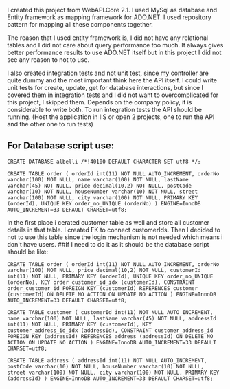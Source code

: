 I created this project from WebAPI.Core 2.1. I used MySql as database and Entity framework as mapping framework for ADO.NET. I used repository pattern for mapping all these components together.

The reason that I used entity framework is, I did not have any relational tables and I did not care about query performance too much. It always gives better performance results to use ADO.NET itself but in this project I did not see any reason to not to use.

I also created integration tests and not unit test, since my controller are quite dummy and the most important think here the API itself. 
I could write unit tests for create, update, get for database interactions, but since I covered them in integration tests and I did not want to overcomplicated for this project, I skipped them. Depends on the company policy, it is considerable to write both.
To run integration tests the API should be running. (Host the application in IIS or open 2 projects, one to run the API and the other one to run tests)

## For Database script use:
`CREATE DATABASE albelli /*!40100 DEFAULT CHARACTER SET utf8 */;`

`CREATE TABLE order (
  orderId int(11) NOT NULL AUTO_INCREMENT,
  orderNo varchar(100) NOT NULL,
  name varchar(100) NOT NULL,
  lastName varchar(45) NOT NULL,
  price decimal(10,2) NOT NULL,
  postCode varchar(10) NOT NULL,
  houseNumber varchar(10) NOT NULL,
  street varchar(100) NOT NULL,
  city varchar(100) NOT NULL,
  PRIMARY KEY (orderId),
  UNIQUE KEY order_no_UNIQUE (orderNo)
) ENGINE=InnoDB AUTO_INCREMENT=33 DEFAULT CHARSET=utf8;`

In the first place i cerated customer table as well and store all customer details in that table. I created FK to connect customerIds. Then I decided to not to use this table since the login mechanism is not needed which means i don't have users. 
##If I need to do it as it should be the database script should be like:

`CREATE TABLE order (
  orderId int(11) NOT NULL AUTO_INCREMENT,
  orderNo varchar(100) NOT NULL,
  price decimal(10,2) NOT NULL,
  customerId int(11) NOT NULL,
  PRIMARY KEY (orderId),
  UNIQUE KEY order_no_UNIQUE (orderNo),
  KEY order_customer_id_idx (customerId),
  CONSTRAINT order_customer_id FOREIGN KEY (customerId) REFERENCES customer (customerId) ON DELETE NO ACTION ON UPDATE NO ACTION
) ENGINE=InnoDB AUTO_INCREMENT=33 DEFAULT CHARSET=utf8;`

`CREATE TABLE customer (
  customerId int(11) NOT NULL AUTO_INCREMENT,
  name varchar(100) NOT NULL,
  lastName varchar(45) NOT NULL,
  addressId int(11) NOT NULL,
  PRIMARY KEY (customerId),
  KEY customer_address_id_idx (addressId),
  CONSTRAINT customer_address_id FOREIGN KEY (addressId) REFERENCES address (addressId) ON DELETE NO ACTION ON UPDATE NO ACTION
) ENGINE=InnoDB AUTO_INCREMENT=33 DEFAULT CHARSET=utf8;`

`CREATE TABLE address (
  addressId int(11) NOT NULL AUTO_INCREMENT,
  postCode varchar(10) NOT NULL,
  houseNumber varchar(10) NOT NULL,
  street varchar(100) NOT NULL,
  city varchar(100) NOT NULL,
  PRIMARY KEY (addressId)
) ENGINE=InnoDB AUTO_INCREMENT=33 DEFAULT CHARSET=utf8;`


